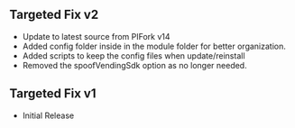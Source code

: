 ## Targeted Fix v2

- Update to latest source from PIFork v14
- Added config folder inside in the module folder for better organization.
- Added scripts to keep the config files when update/reinstall
- Removed the spoofVendingSdk option as no longer needed.

## Targeted Fix v1

- Initial Release